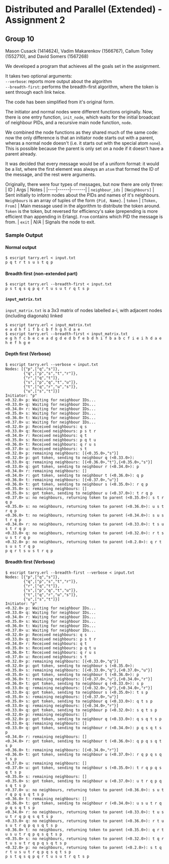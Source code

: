 
# Distributed and Parallel (Extended) - Assignment 2
## Group 10
Mason Cusack (1414624),
Vadim Makarenkov (1566767),
Callum Tolley (1552710), and
David Somers (1567268)

We developed a program that achieves all the goals set in the assignment.

It takes two optional arguments:<br/>
`--verbose`: reports more output about the algorithm<br/>
`--breadth-first`: performs the breadth-first algorithm, where the token is sent through each link twice.

The code has been simplified from it's original form.

The initiator and normal nodes were different functions originally. Now, there is one
entry function, `init_node`, which waits for the initial broadcast of neighbour PIDs,
and a recursive main node function, `node`.

We combined the node functions as they shared much of the same code: now the only
difference is that an initiator node starts out with a parent, wheras a normal node
doesn't (i.e. it starts out with the special atom `none`). This is possible because
the parent is only set on a node if it doesn't have a parent already.

It was decided that every message would be of a uniform format: it would be a list, where
the first element was always an `atom` that formed the ID of the message, and the rest
were arguments.

Originally, there were four types of messages, but now there are only three:
| ID | Args | Notes |
|----|------|-------|
| `neighbour_ids` | `[Neighbours]` | Sent initially to inform nodes about the PIDs and names of it's neighbours. `Neighbours` is an array of tuples of the form `{Pid, Name}`.
| `token` | `[Token, From]` | Main message used in the algorithm to distribute the token around. `Token` is the token, but reversed for efficiency's sake (prepending is more efficient than appending in Erlang). `From` contains which PID the message is from.
| `exit` | *N/A* | Signals the node to exit.


### Sample Output
#### Normal output
```console
$ escript tarry.erl < input.txt
p q t r t s u s t q p
```

#### Breadth first (non-extended part)
```console
$ escript tarry.erl --breadth-first < input.txt
p s t q s q p q r t u s u t r q t s p
```

#### `input_matrix.txt`
`input_matrix.txt` is a 3x3 matrix of nodes labelled a-i, with adjacent nodes (including diagonals) linked
```console
$ escript tarry.erl < input_matrix.txt
e a d h f i f b c b f h g h d a e
$ escript tarry.erl --breadth-first < input_matrix.txt
e g h f c b e c e a d g d e d b f e b d h i f b a b c f i e i h d a e h e f h g e
```

#### Depth first (Verbose)
```console
$ escript tarry.erl --verbose < input.txt
Nodes: [{"p",["q","s"]},
        {"q",["p","s","t","r"]},
        {"r",["q","t"]},
        {"s",["p","q","t","u"]},
        {"t",["q","r","u","s"]},
        {"u",["s","t"]}]
Initiator: "p"
<0.32.0> p: Waiting for neighbour IDs...
<0.33.0> q: Waiting for neighbour IDs...
<0.34.0> r: Waiting for neighbour IDs...
<0.35.0> s: Waiting for neighbour IDs...
<0.36.0> t: Waiting for neighbour IDs...
<0.37.0> u: Waiting for neighbour IDs...
<0.32.0> p: Received neighbours: q s
<0.33.0> q: Received neighbours: p s t r
<0.34.0> r: Received neighbours: q t
<0.35.0> s: Received neighbours: p q t u
<0.36.0> t: Received neighbours: q r u s
<0.37.0> u: Received neighbours: s t
<0.32.0> p: remaining neighbours: [{<0.35.0>,"s"}]
<0.32.0> p: got token, sending to neighbour q (<0.33.0>):
<0.33.0> q: remaining neighbours: [{<0.36.0>,"t"},{<0.35.0>,"s"}]
<0.33.0> q: got token, sending to neighbour r (<0.34.0>): p
<0.34.0> r: remaining neighbours: []
<0.34.0> r: got token, sending to neighbour t (<0.36.0>): q p
<0.36.0> t: remaining neighbours: [{<0.37.0>,"u"}]
<0.36.0> t: got token, sending to neighbour s (<0.35.0>): r q p
<0.35.0> s: remaining neighbours: []
<0.35.0> s: got token, sending to neighbour u (<0.37.0>): t r q p
<0.37.0> u: no neighbours, returning token to parent (<0.35.0>): s t r q p
<0.35.0> s: no neighbours, returning token to parent (<0.36.0>): u s t r q p
<0.36.0> t: no neighbours, returning token to parent (<0.34.0>): s u s t r q p
<0.34.0> r: no neighbours, returning token to parent (<0.33.0>): t s u s t r q p
<0.33.0> q: no neighbours, returning token to parent (<0.32.0>): r t s u s t r q p
<0.32.0> p: no neighbours, returning token to parent (<0.2.0>): q r t s u s t r q p
p q r t s u s t r q p
```

#### Breadth first (Verbose)
```console
$ escript tarry.erl --breadth-first --verbose < input.txt
Nodes: [{"p",["q","s"]},
        {"q",["p","s","t","r"]},
        {"r",["q","t"]},
        {"s",["p","q","t","u"]},
        {"t",["q","r","u","s"]},
        {"u",["s","t"]}]
Initiator: "p"
<0.32.0> p: Waiting for neighbour IDs...
<0.33.0> q: Waiting for neighbour IDs...
<0.34.0> r: Waiting for neighbour IDs...
<0.35.0> s: Waiting for neighbour IDs...
<0.36.0> t: Waiting for neighbour IDs...
<0.37.0> u: Waiting for neighbour IDs...
<0.32.0> p: Received neighbours: q s
<0.33.0> q: Received neighbours: p s t r
<0.34.0> r: Received neighbours: q t
<0.35.0> s: Received neighbours: p q t u
<0.36.0> t: Received neighbours: q r u s
<0.37.0> u: Received neighbours: s t
<0.32.0> p: remaining neighbours: [{<0.33.0>,"q"}]
<0.32.0> p: got token, sending to neighbour s (<0.35.0>):
<0.35.0> s: remaining neighbours: [{<0.33.0>,"q"},{<0.37.0>,"u"}]
<0.35.0> s: got token, sending to neighbour t (<0.36.0>): p
<0.36.0> t: remaining neighbours: [{<0.37.0>,"u"},{<0.34.0>,"r"}]
<0.36.0> t: got token, sending to neighbour q (<0.33.0>): s p
<0.33.0> q: remaining neighbours: [{<0.32.0>,"p"},{<0.34.0>,"r"}]
<0.33.0> q: got token, sending to neighbour s (<0.35.0>): t s p
<0.35.0> s: remaining neighbours: [{<0.37.0>,"u"}]
<0.35.0> s: got token, sending to neighbour q (<0.33.0>): q t s p
<0.33.0> q: remaining neighbours: [{<0.34.0>,"r"}]
<0.33.0> q: got token, sending to neighbour p (<0.32.0>): s q t s p
<0.32.0> p: remaining neighbours: []
<0.32.0> p: got token, sending to neighbour q (<0.33.0>): q s q t s p
<0.33.0> q: remaining neighbours: []
<0.33.0> q: got token, sending to neighbour r (<0.34.0>): p q s q t s p
<0.34.0> r: remaining neighbours: []
<0.34.0> r: got token, sending to neighbour t (<0.36.0>): q p q s q t s p
<0.36.0> t: remaining neighbours: [{<0.34.0>,"r"}]
<0.36.0> t: got token, sending to neighbour u (<0.37.0>): r q p q s q t s p
<0.37.0> u: remaining neighbours: []
<0.37.0> u: got token, sending to neighbour s (<0.35.0>): t r q p q s q t s p
<0.35.0> s: remaining neighbours: []
<0.35.0> s: got token, sending to neighbour u (<0.37.0>): u t r q p q s q t s p
<0.37.0> u: no neighbours, returning token to parent (<0.36.0>): s u t r q p q s q t s p
<0.36.0> t: remaining neighbours: []
<0.36.0> t: got token, sending to neighbour r (<0.34.0>): u s u t r q p q s q t s p
<0.34.0> r: no neighbours, returning token to parent (<0.33.0>): t u s u t r q p q s q t s p
<0.33.0> q: no neighbours, returning token to parent (<0.36.0>): r t u s u t r q p q s q t s p
<0.36.0> t: no neighbours, returning token to parent (<0.35.0>): q r t u s u t r q p q s q t s p
<0.35.0> s: no neighbours, returning token to parent (<0.32.0>): t q r t u s u t r q p q s q t s p
<0.32.0> p: no neighbours, returning token to parent (<0.2.0>): s t q r t u s u t r q p q s q t s p
p s t q s q p q r t u s u t r q t s p
```
